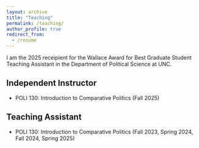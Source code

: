 ```yaml
---
layout: archive
title: "Teaching"
permalink: /teaching/
author_profile: true
redirect_from:
  - /resume
---
```


I am the 2025 receipient for the Wallace Award for Best Graduate Student Teaching Assistant in the Department of Political Science at UNC.

## Independent Instructor 
  * POLI 130: Introduction to Comparative Politics (Fall 2025)

## Teaching Assistant 
  * POLI 130: Introduction to Comparative Politics (Fall 2023, Spring 2024, Fall 2024, Spring 2025)



